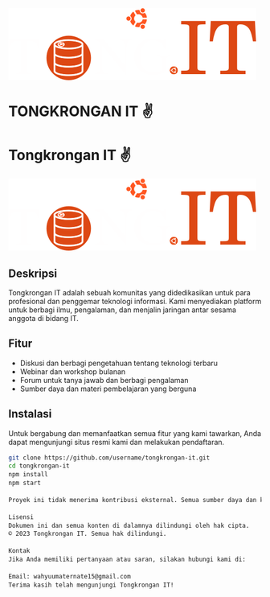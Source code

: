 <img src="public/assets/img/tongitlogo.png" alt="License">
<h1>TONGKRONGAN IT <a>&#9996;</a></h1>

# Tongkrongan IT ✌

![Logo](public/assets/img/tongitlogo.png)

## Deskripsi
Tongkrongan IT adalah sebuah komunitas yang didedikasikan untuk para profesional dan penggemar teknologi informasi. Kami menyediakan platform untuk berbagi ilmu, pengalaman, dan menjalin jaringan antar sesama anggota di bidang IT.

## Fitur
- Diskusi dan berbagi pengetahuan tentang teknologi terbaru
- Webinar dan workshop bulanan
- Forum untuk tanya jawab dan berbagi pengalaman
- Sumber daya dan materi pembelajaran yang berguna

## Instalasi
Untuk bergabung dan memanfaatkan semua fitur yang kami tawarkan, Anda dapat mengunjungi situs resmi kami dan melakukan pendaftaran.

```bash
git clone https://github.com/username/tongkrongan-it.git
cd tongkrongan-it
npm install
npm start

Proyek ini tidak menerima kontribusi eksternal. Semua sumber daya dan konten yang ada dalam repositori ini adalah milik Tongkrongan IT dan tidak boleh diubah, disebarluaskan, atau digunakan tanpa izin resmi.

Lisensi
Dokumen ini dan semua konten di dalamnya dilindungi oleh hak cipta.
© 2023 Tongkrongan IT. Semua hak dilindungi.

Kontak
Jika Anda memiliki pertanyaan atau saran, silakan hubungi kami di:

Email: wahyuumaternate15@gmail.com
Terima kasih telah mengunjungi Tongkrongan IT!